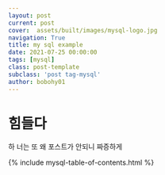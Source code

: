 ```yaml
---
layout: post
current: post
cover:  assets/built/images/mysql-logo.jpg
navigation: True
title: my sql example
date: 2021-07-25 00:00:00
tags: [mysql]
class: post-template
subclass: 'post tag-mysql'
author: bobohy01
---
```


# 힘들다
하 너는 또 왜 포스트가 안되니 짜증하게

{% include mysql-table-of-contents.html %}